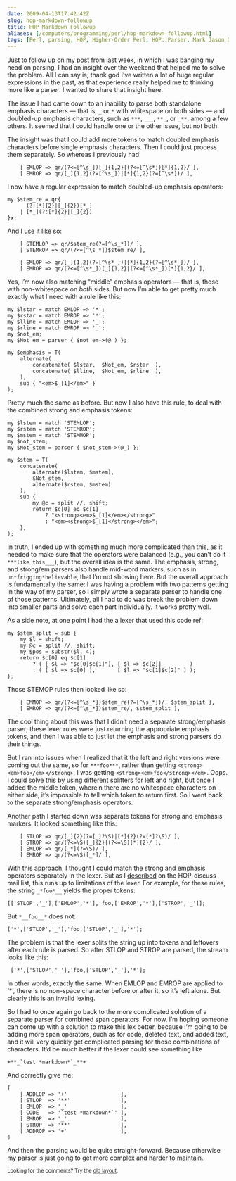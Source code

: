 ```yaml
--- 
date: 2009-04-13T17:42:42Z
slug: hop-markdown-followup
title: HOP Markdown Followup
aliases: [/computers/programming/perl/hop-markdown-followup.html]
tags: [Perl, parsing, HOP, Higher-Order Perl, HOP::Parser, Mark Jason Dominus]
---
```


<p>Just to follow up on <a href="/computers/programming/perl/hop-parsing-markdown.html" title="Issues Parsing Markdown with HOP::Parser">my post</a> from last week, in which I was banging my
head on parsing, I had an insight over the weekend that helped me to solve the
problem. All I can say is, thank god I’ve written a lot of huge regular
expressions in the past, as that experience really helped me to thinking more
like a parser. I wanted to share that insight here.</p>

<p>The issue I had came down to an inability to parse both standalone emphasis
characters — that is, <code>_</code> or <code>*</code> with whitespace on both sides — and
doubled-up emphasis characters, such as <code>***</code>, <code>___</code>, <code>**_</code>, or <code>_**</code>, among a
few others. It seemed that I could handle one or the other issue, but not
both.</p>

<p>The insight was that I could add more tokens to match doubled emphasis
characters before single emphasis characters. Then I could just process them
separately. So whereas I previously had</p>

<pre><code>    [ EMLOP =&gt; qr/(?&lt;=[^\s_])[_]{1,2}|(?&lt;=[^\s*])[*]{1,2}/ ],
    [ EMROP =&gt; qr/[_]{1,2}(?=[^\s_])|[*]{1,2}(?=[^\s*])/ ],
</code></pre>

<p>I now have a regular expression to match doubled-up emphasis operators:</p>

<pre><code>my $stem_re = qr{
      (?:[*]{2}|[_]{2})[*_]
    | [*_](?:[*]{2}|[_]{2})
}x;
</code></pre>

<p>And I use it like so:</p>

<pre><code>    [ STEMLOP =&gt; qr/$stem_re(?=[^\s_*])/ ],
    [ STEMROP =&gt; qr/(?&lt;=[^\s_*])$stem_re/ ],

    [ EMLOP =&gt; qr/[_]{1,2}(?=[^\s*_])|[*]{1,2}(?=[^\s*_])/ ],
    [ EMROP =&gt; qr/(?&lt;=[^\s*_])[_]{1,2}|(?&lt;=[^\s*_])[*]{1,2}/ ],
</code></pre>

<p>Yes, I’m now also matching “middle” emphasis operators — that is, those with
non-whitespace on <em>both</em> sides. But now I’m able to get pretty much exactly
what I need with a rule like this:</p>

<pre><code>my $lstar = match EMLOP =&gt; &#x0027;*&#x0027;;
my $rstar = match EMROP =&gt; &#x0027;*&#x0027;;
my $lline = match EMLOP =&gt; &#x0027;_&#x0027;;
my $rline = match EMROP =&gt; &#x0027;_&#x0027;;
my $not_em;
my $Not_em = parser { $not_em-&gt;(@_) };

my $emphasis = T(
    alternate(
        concatenate( $lstar,  $Not_em, $rstar  ),
        concatenate( $lline,  $Not_em, $rline  ),
    ),
    sub { &quot;&lt;em&gt;$_[1]&lt;/em&gt;&quot; }
);
</code></pre>

<p>Pretty much the same as before. But now I also have this rule, to deal with
the combined strong and emphasis tokens:</p>

<pre><code>my $lstem = match &#x0027;STEMLOP&#x0027;;
my $rstem = match &#x0027;STEMROP&#x0027;;
my $mstem = match &#x0027;STEMMOP&#x0027;;
my $not_stem;
my $Not_stem = parser { $not_stem-&gt;(@_) };

my $stem = T(
    concatenate(
        alternate($lstem, $mstem),
        $Not_stem,
        alternate($rstem, $mstem)
    ),
    sub {
        my @c = split //, shift;
        return $c[0] eq $c[1]
            ? &quot;&lt;strong&gt;&lt;em&gt;$_[1]&lt;/em&gt;&lt;/strong&gt;&quot;
            : &quot;&lt;em&gt;&lt;strong&gt;$_[1]&lt;/strong&gt;&lt;/em&gt;&quot;;
    },
);
</code></pre>

<p>In truth, I ended up with something much more complicated than this, as it
needed to make sure that the operators were balanced (e.g., you can’t do it
<code>***like this___</code>), but the overall idea is the same. The emphasis, strong,
and strong/em parsers also handle mid-word markers, such as in
<code>un*frigging*believable</code>, that I’m not showing here. But the overall approach
is fundamentally the same: I was having a problem with two patterns getting in
the way of my parser, so I simply wrote a separate parser to handle one of
those patterns. Ultimately, all I had to do was break the problem down into
smaller parts and solve each part individually. It works pretty well.</p>

<p>As a side note, at one point I had the a lexer that used this code ref:</p>

<pre><code>my $stem_split = sub {
    my $l = shift;
    my @c = split //, shift;
    my $pos = substr($l, 4);
    return $c[0] eq $c[1]
        ? ( [ $l =&gt; &quot;$c[0]$c[1]&quot;], [ $l =&gt; $c[2]]         )
        : ( [ $l =&gt; $c[0] ],       [ $l =&gt; &quot;$c[1]$c[2]&quot; ] );
};
</code></pre>

<p>Those STEMOP rules then looked like so:</p>

<pre><code>    [ EMMOP =&gt; qr/(?&lt;=[^\s_*])$stem_re(?=[^\s_*])/, $stem_split ],
    [ EMROP =&gt; qr/(?&lt;=[^\s_*])$stem_re/, $stem_split ],
</code></pre>

<p>The cool thing about this was that I didn’t need a separate strong/emphasis
parser; these lexer rules were just returning the appropriate emphasis tokens,
and then I was able to just let the emphasis and strong parsers do their
things.</p>

<p>But I ran into issues when I realized that it the left and right versions were
coming out the same, so for <code>***foo***</code>, rather than getting
<code>&lt;strong&gt;&lt;em&gt;foo&lt;/em&gt;&lt;/strong&gt;</code>, I was getting <code>&lt;strong&gt;&lt;em&gt;foo&lt;/strong&gt;&lt;/em&gt;</code>.
Oops. I could solve this by using different splitters for left and right, but
once I added the middle token, wherein there are no whitespace characters on
either side, it’s impossible to tell which token to return first. So I went
back to the separate strong/emphasis operators.</p>

<p>Another path I started down was separate tokens for strong and emphasis
markers. It looked something like this:</p>

<pre><code>    [ STLOP =&gt; qr/[_]{2}(?=[_]?\S)|[*]{2}(?=[*]?\S)/ ],
    [ STROP =&gt; qr/(?&lt;=\S)[_]{2}|(?&lt;=\S)[*]{2}/ ],
    [ EMLOP =&gt; qr/[_*](?=\S)/ ],
    [ EMROP =&gt; qr/(?&lt;=\S)[_*]/ ],
</code></pre>

<p>With this approach, I thought I could match the strong and emphasis operators
separately in the lexer. But as I <a href="http://www.nabble.com/Limitation-of-the-Lexer-or-my-Brain-tt23024740.html" title="HOP-Discuss: “Limitation of the Lexer or my Brain?”">described</a> on the HOP-discuss mail list,
this runs up to limitations of the lexer. For example, for these rules, the
string <code>_*foo*__</code> yields the proper tokens:</p>

<pre><code>[[&#x0027;STLOP&#x0027;,&#x0027;_&#x0027;],[&#x0027;EMLOP&#x0027;,&#x0027;*&#x0027;],&#x0027;foo,[&#x0027;EMROP&#x0027;,&#x0027;*&#x0027;],[&#x0027;STROP&#x0027;,&#x0027;_&#x0027;]];
</code></pre>

<p>But <code>*__foo__*</code> does not:</p>

<pre><code>[&#x0027;*&#x0027;,[&#x0027;STLOP&#x0027;,&#x0027;_&#x0027;],&#x0027;foo,[&#x0027;STLOP&#x0027;,&#x0027;_&#x0027;],&#x0027;*&#x0027;];
</code></pre>

<p>The problem is that the lexer splits the string up into tokens and leftovers
after each rule is parsed. So after STLOP and STROP are parsed, the stream
looks like this:</p>

<pre><code> [&#x0027;*&#x0027;,[&#x0027;STLOP&#x0027;,&#x0027;_&#x0027;],&#x0027;foo,[&#x0027;STLOP&#x0027;,&#x0027;_&#x0027;],&#x0027;*&#x0027;];
</code></pre>

<p>In other words, exactly the same. When EMLOP and EMROP are applied to &lsquo;*’,
there is no non-space character before or after it, so it’s left alone. But
clearly this is an invalid lexing.</p>

<p>So I had to once again go back to the more complicated solution of a separate
parser for combined span operators. For now. I’m hoping someone can come up
with a solution to make this lex better, because I’m going to be adding more
span operators, such as for code, deleted text, and added text, and it will
very quickly get complicated parsing for those combinations of characters.
It’d be much better if the lexer could see something like</p>

<pre><code>+**_`test *markdown*`_**+
</code></pre>

<p>And correctly give me:</p>

<pre><code>[
    [ ADDLOP =&gt; &#x0027;+&#x0027;                 ],
    [ STLOP  =&gt; &#x0027;**&#x0027;                ],
    [ EMLOP  =&gt; &#x0027;_&#x0027;                 ],
    [ CODE   =&gt; &#x0027;`test *markdown*`&#x0027; ],
    [ EMROP  =&gt; &#x0027;_&#x0027;                 ],
    [ STROP  =&gt; &#x0027;**&#x0027;                ],
    [ ADDROP =&gt; &#x0027;+&#x0027;                 ],
]
</code></pre>

<p>And then the parsing would be quite straight-forward. Because otherwise my
parser is just going to get more complex and harder to maintain.</p>

<p class="past"><small>Looking for the comments? Try the <a rel="nofollow" href="//past.justatheory.com/computers/programming/perl/hop-markdown-followup.html">old layout</a>.</small></p>


